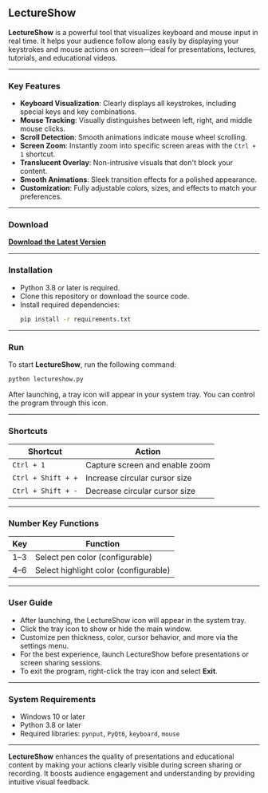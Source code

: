 ## LectureShow

**LectureShow** is a powerful tool that visualizes keyboard and mouse input in real time. It helps your audience follow along easily by displaying your keystrokes and mouse actions on screen—ideal for presentations, lectures, tutorials, and educational videos.

---

### Key Features

- **Keyboard Visualization**: Clearly displays all keystrokes, including special keys and key combinations.  
- **Mouse Tracking**: Visually distinguishes between left, right, and middle mouse clicks.  
- **Scroll Detection**: Smooth animations indicate mouse wheel scrolling.  
- **Screen Zoom**: Instantly zoom into specific screen areas with the `Ctrl + 1` shortcut.  
- **Translucent Overlay**: Non-intrusive visuals that don't block your content.  
- **Smooth Animations**: Sleek transition effects for a polished appearance.  
- **Customization**: Fully adjustable colors, sizes, and effects to match your preferences.

---

### Download

**[Download the Latest Version](https://github.com/physicshow/LectureShow/releases/latest)**

---

### Installation

- Python 3.8 or later is required.  
- Clone this repository or download the source code.  
- Install required dependencies:
  ```bash
  pip install -r requirements.txt
  ```

---

### Run

To start **LectureShow**, run the following command:

```bash
python lectureshow.py
```

After launching, a tray icon will appear in your system tray. You can control the program through this icon.

---

### Shortcuts

| Shortcut           | Action                              |
|--------------------|--------------------------------------|
| `Ctrl + 1`         | Capture screen and enable zoom       |
| `Ctrl + Shift + +` | Increase circular cursor size        |
| `Ctrl + Shift + -` | Decrease circular cursor size        |

---

### Number Key Functions

| Key   | Function                            |
|-------|-------------------------------------|
| 1–3   | Select pen color (configurable)     |
| 4–6   | Select highlight color (configurable) |

---

### User Guide

- After launching, the LectureShow icon will appear in the system tray.  
- Click the tray icon to show or hide the main window.  
- Customize pen thickness, color, cursor behavior, and more via the settings menu.  
- For the best experience, launch LectureShow before presentations or screen sharing sessions.  
- To exit the program, right-click the tray icon and select **Exit**.

---

### System Requirements

- Windows 10 or later  
- Python 3.8 or later  
- Required libraries: `pynput`, `PyQt6`, `keyboard`, `mouse`

---

**LectureShow** enhances the quality of presentations and educational content by making your actions clearly visible during screen sharing or recording. It boosts audience engagement and understanding by providing intuitive visual feedback.
